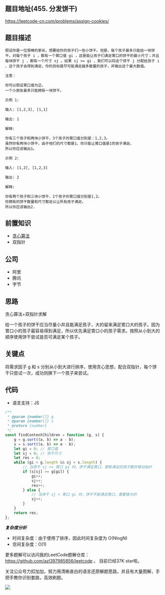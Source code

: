 ## 题目地址(455. 分发饼干)
https://leetcode-cn.com/problems/assign-cookies/

## 题目描述
```
假设你是一位很棒的家长，想要给你的孩子们一些小饼干。但是，每个孩子最多只能给一块饼干。对每个孩子 i ，都有一个胃口值 gi ，这是能让孩子们满足胃口的饼干的最小尺寸；并且每块饼干 j ，都有一个尺寸 sj 。如果 sj >= gi ，我们可以将这个饼干 j 分配给孩子 i ，这个孩子会得到满足。你的目标是尽可能满足越多数量的孩子，并输出这个最大数值。

注意：

你可以假设胃口值为正。
一个小朋友最多只能拥有一块饼干。

示例 1:

输入: [1,2,3], [1,1]

输出: 1

解释: 

你有三个孩子和两块小饼干，3个孩子的胃口值分别是：1,2,3。
虽然你有两块小饼干，由于他们的尺寸都是1，你只能让胃口值是1的孩子满足。
所以你应该输出1。

示例 2:

输入: [1,2], [1,2,3]

输出: 2

解释: 

你有两个孩子和三块小饼干，2个孩子的胃口值分别是1,2。
你拥有的饼干数量和尺寸都足以让所有孩子满足。
所以你应该输出2.
```

## 前置知识

- [贪心算法](https://github.com/azl397985856/leetcode/blob/master/thinkings/greedy.md)
- 双指针

## 公司

- 阿里
- 腾讯
- 字节

## 思路

贪心算法+双指针求解

给一个孩子的饼干应当尽量小并且能满足孩子，大的留来满足胃口大的孩子。因为胃口小的孩子最容易得到满足，所以优先满足胃口小的孩子需求。按照从小到大的顺序使用饼干尝试是否可满足某个孩子。


## 关键点

将需求因子 g 和 s 分别从小到大进行排序，使用贪心思想，配合双指针，每个饼干只尝试一次，成功则换下一个孩子来尝试。


## 代码

* 语言支持：JS

```js
/**
 * @param {number[]} g
 * @param {number[]} s
 * @return {number}
 */
const findContentChildren = function (g, s) {
    g = g.sort((a, b) => a - b);
    s = s.sort((a, b) => a - b);
    let gi = 0; // 胃口值
    let sj = 0; // 饼干尺寸
    let res = 0;
    while (gi < g.length && sj < s.length) {
        // 当饼干 sj >= 胃口 gi 时，饼干满足胃口，更新满足的孩子数并移动指针
        if (s[sj] >= g[gi]) {
            gi++;
            sj++;
            res++;
        } else {
            // 当饼干 sj < 胃口 gi 时，饼干不能满足胃口，需要换大的
            sj++;
        }
    }
    return res;
};
```

***复杂度分析***

- 时间复杂度：由于使用了排序，因此时间复杂度为 O(NlogN)
- 空间复杂度：O(1)

更多题解可以访问我的LeetCode题解仓库：https://github.com/azl397985856/leetcode  。 目前已经37K star啦。

关注公众号力扣加加，努力用清晰直白的语言还原解题思路，并且有大量图解，手把手教你识别套路，高效刷题。


![](https://tva1.sinaimg.cn/large/007S8ZIlly1gfcuzagjalj30p00dwabs.jpg)

